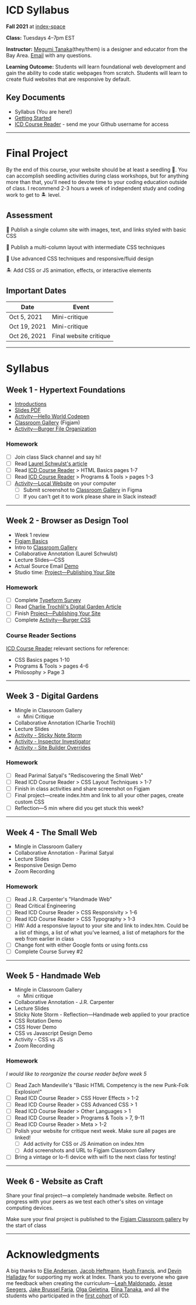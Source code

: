 # ICD Syllabus
**Fall 2021** at [index-space](https://index-space.org/products/intro-to-coding-for-designers-1)

**Class:** Tuesdays 4–7pm EST

**Instructor:** <a href="[https://megumi.co](https://megumi.co/)">Megumi Tanaka</a>(they/them) is a designer and educator from the Bay Area. [Email](mailto:hello@megumi.co) with any questions.

**Learning Outcome:** Students will learn foundational web development and gain the ability to code static webpages from scratch. Students will learn to create fluid websites that are responsive by default.

## Key Documents
- Syllabus (You are here!)
- [Getting Started](https://github.com/coding-for-designers/getting-started)
- [ICD Course Reader](https://github.com/coding-for-designers/ICD-Course-Reader) - send me your Github username for access

---

# Final Project
By the end of this course, your website should be at least a seedling 🌱. You can accomplish seedling activities during class workshops, but for anything more than that, you'll need to devote time to your coding education outside of class. I recommend 2-3 hours a week of independent study and coding work to get to 🏝 level.

## Assessment
🌱 Publish a single column site with images, text, and links styled with basic CSS

🌿 Publish a multi-column layout with intermediate CSS techniques

🌴 Use advanced CSS techniques and responsive/fluid design

🏝 Add CSS or JS animation, effects, or interactive elements

## Important Dates
| Date | Event |
| --- | --- |
| Oct 5, 2021 | Mini-critique |
| Oct 19, 2021 | Mini-critique |
| Oct 26, 2021 | Final website critique |

---

# Syllabus
## Week 1 - Hypertext Foundations
- [Introductions](https://www.figma.com/file/jtMHI4xgpgYJLKVCGRK6Hr/1_Introductions?node-id=0%3A1)
- [Slides PDF](Slides/week1.pdf)
- [Activity—Hello World Codepen](Activity—Hello%20World%20Codepen.md)
- [Classroom Gallery](https://www.figma.com/file/kCxIi2trqMGKWuprqDPDUQ/0_Classroom_Gallery?node-id=0%3A1) (Figjam)
- [Activity—Burger File Organization](Activity—Burger%20File%20Organization.md)

### Homework
- [ ] Join class Slack channel and say hi!
- [ ] Read [Laurel Schwulst's article](https://thecreativeindependent.com/essays/laurel-schwulst-my-website-is-a-shifting-house-next-to-a-river-of-knowledge-what-could-yours-be/)
- [ ] Read [ICD Course Reader](https://github.com/coding-for-designers/ICD-Course-Reader) > HTML Basics pages 1-7
- [ ] Read [ICD Course Reader](https://github.com/coding-for-designers/ICD-Course-Reader) > Programs & Tools > pages 1-3
- [ ] [Activity—Local Website](Activity—Local%20Website.md) on your computer
	- [ ] Submit screenshot to [Classroom Gallery](https://www.figma.com/file/kCxIi2trqMGKWuprqDPDUQ/0_Classroom_Gallery?node-id=0%3A1) in Figma
	- [ ] If you can't get it to work please share in Slack instead!

---

## Week 2 - Browser as Design Tool
- Week 1 review
- [Figjam Basics](https://www.figma.com/file/T1L4CcjlkaKIF6C1YohQk8/1_FigJam-Basics?node-id=0%3A1)
- Intro to [Classroom Gallery](https://www.figma.com/file/kCxIi2trqMGKWuprqDPDUQ/0_Classroom_Gallery?node-id=0%3A1)
- Collaborative Annotation (Laurel Schwulst)
- Lecture Slides—CSS
- Actual Source Email [Demo](https://mailchi.mp/49d14e17f6ad/actual-source-spring-sale2021)
- Studio time: [Project—Publishing Your Site](Project—Publishing%20Your%20Site.md)

### Homework
- [ ] Complete [Typeform Survey](https://9xfos9awugs.typeform.com/to/deZSF4ic)
- [ ] Read [Charlie Trochlil's Digital Garden Article](https://garden.charlietrochlil.com/digital-garden)
- [ ] Finish [Project—Publishing Your Site](Project—Publishing%20Your%20Site.md)
- [ ] Complete [Activity—Burger CSS](Activity—Burger%20CSS.md)

### Course Reader Sections
[ICD Course Reader](https://github.com/coding-for-designers/ICD-Course-Reader) relevant sections for reference:
- CSS Basics pages 1-10
- Programs & Tools > pages 4-6
- Philosophy > Page 3

---

## Week 3 - Digital Gardens
- Mingle in Classroom Gallery
	- Mini Critique
- Collaborative Annotation (Charlie Trochlil)
- Lecture Slides
- [Activity - Sticky Note Storm](Activity%20-%20Sticky%20Note%20Storm)
- [Activity - Inspector Investigator](Activity%20-%20Inspector%20Investigator)
- [Activity - Site Builder Overrides](Activity%20-%20Site%20Builder%20Overrides)

### Homework
- [ ] Read Parimal Satyal's "Rediscovering the Small Web"
- [ ] Read ICD Course Reader > CSS Layout Techniques > 1-7
- [ ] Finish in class activities and share screenshot on Figjam
- [ ] Final project—create index.htm and link to all your other pages, create custom CSS
- [ ] Reflection—5 min where did you get stuck this week?

---

## Week 4 - The Small Web
- Mingle in Classroom Gallery
- Collaborative Annotation - Parimal Satyal
- Lecture Slides
- Responsive Design Demo
- Zoom Recording

### Homework
- [ ] Read J.R. Carpenter's "Handmade Web"
- [ ] Read Critical Engineering
- [ ] Read ICD Course Reader > CSS Responsivity > 1-6
- [ ] Read ICD Course Reader > CSS Typography > 1-3
- [ ] HW: Add a responsive layout to your site and link to index.htm. Could be a list of things, a list of what you've learned, a list of metaphors for the web from earlier in class
- [ ] Change font with either Google fonts or using fonts.css
- [ ] Complete Course Survey #2

---

## Week 5 - Handmade Web
- Mingle in Classroom Gallery
	- Mini critique
- Collaborative Annotation - J.R. Carpenter
- Lecture Slides
- Sticky Note Storm - Reflection—Handmade web applied to your practice
- CSS Rotation Demo
- CSS Hover Demo
- CSS vs Javascript Design Demo
- Activity - CSS vs JS
- Zoom Recording

### Homework
*I would like to reorganize the course reader before week 5*
- [ ] Read Zach Mandeville's "Basic HTML Competency is the new Punk-Folk Explosion!"
- [ ] Read ICD Course Reader > CSS Hover Effects > 1-2
- [ ] Read ICD Course Reader > CSS Advanced CSS > 1
- [ ] Read ICD Course Reader > Other Languages > 1
- [ ] Read ICD Course Reader > Programs & Tools > 7, 9-11
- [ ] Read ICD Course Reader > Meta > 1-2
- [ ] Polish your website for critique next week. Make sure all pages are linked!
	- [ ] Add activity for CSS or JS Animation on index.htm
	- [ ] Add screenshots and URL to Figjam Classroom Gallery
- [ ] Bring a vintage or lo-fi device with wifi to the next class for testing!

---

## Week 6 - Website as Craft
Share your final project—a completely handmade website. Reflect on progress with your peers as we test each other's sites on vintage computing devices.

Make sure your final project is published to the [Figjam Classroom gallery](https://www.figma.com/community/file/850808867475521074/Classroom-Gallery) by the start of class

---

# Acknowledgments
A big thanks to [Elie Andersen](https://elie.live/), [Jacob Heftmann](https://www.jacobheftmann.com/), [Hugh Francis](https://twitter.com/_HHFF), and [Devin Halladay](https://devinhalladay.com/) for supporting my work at Index. Thank you to everyone who gave me feedback when creating the curriculum—[Leah Maldonado](https://leahmaldonado.com/), [Jesse Seegers](https://jesseseegers.com/), [Jake Brussel Faria](https://jakebf.com/), [Olga Geletina](https://index-space.org/products/intermediate-coding-for-designers), [Elina Tanaka](https://www.tanakajpeg.com/), and all the students who participated in the [first cohort](https://megu.space/coding-case-study.html) of ICD.